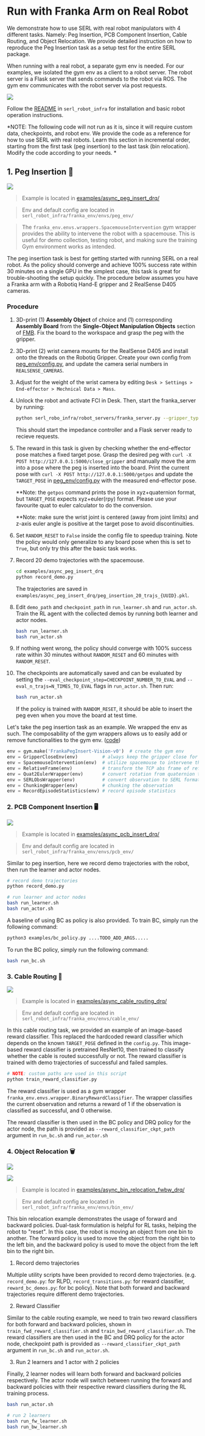 # Run with Franka Arm on Real Robot

We demonstrate how to use SERL with real robot manipulators with 4 different tasks. Namely: Peg Insertion, PCB Component Insertion, Cable Routing, and Object Relocation. We provide detailed instruction on how to reproduce the Peg Insertion task as a setup test for the entire SERL package.

When running with a real robot, a separate gym env is needed. For our examples, we isolated the gym env as a client to a robot server. The robot server is a Flask server that sends commands to the robot via ROS. The gym env communicates with the robot server via post requests.

![](./images/robot_infra_interfaces.png)

Follow the [README](serl_robot_infra/README.md) in `serl_robot_infra` for installation and basic robot operation instructions.


*NOTE: The following code will not run as it is, since it will require custom data, checkpoints, and robot env. We provide the code as a reference for how to use SERL with real robots. Learn this section in incremental order, starting from the first task (peg insertion) to the last task (bin relocation). Modify the code according to your needs. *

## 1. Peg Insertion 📍

![](./images/peg.png)

> Example is located in [examples/async_peg_insert_drq/](../examples/async_peg_insert_drq/)

> Env and default config are located in `serl_robot_infra/franka_env/envs/peg_env/`

> The `franka_env.envs.wrappers.SpacemouseIntervention` gym wrapper provides the ability to intervene the robot with a spacemouse. This is useful for demo collection, testing robot, and making sure the training Gym environment works as intended.

The peg insertion task is best for getting started with running SERL on a real robot. As the policy should converge and achieve 100% success rate within 30 minutes on a single GPU in the simplest case, this task is great for trouble-shooting the setup quickly. The procedure below assumes you have a Franka arm with a Robotiq Hand-E gripper and 2 RealSense D405 cameras.

### Procedure
1. 3D-print (1) **Assembly Object** of choice and (1) corresponding **Assembly Board** from the **Single-Object Manipulation Objects** section of [FMB](https://functional-manipulation-benchmark.github.io/files/index.html). Fix the board to the workspace and grasp the peg with the gripper.
2. 3D-print (2) wrist camera mounts for the RealSense D405 and install onto the threads on the Robotiq Gripper. Create your own config from [peg_env/config.py](../serl_robot_infra/franka_env/envs/peg_env/config.py), and update the camera serial numbers in `REALSENSE_CAMERAS`.
3. Adjust for the weight of the wrist camera by editing `Desk > Settings > End-effector > Mechnical Data > Mass`.
4. Unlock the robot and activate FCI in Desk. Then, start the franka_server by running:
    ```bash
    python serl_robo_infra/robot_servers/franka_server.py --gripper_type=<Robotiq|Franka|None> --robot_ip=<robot_IP> --gripper_ip=<[Optional] Robotiq_gripper_IP>
    ```
    This should start the impedance controller and a Flask server ready to recieve requests.
5. The reward in this task is given by checking whether the end-effector pose matches a fixed target pose. Grasp the desired peg with  `curl -X POST http://127.0.0.1:5000/close_gripper` and manually move the arm into a pose where the peg is inserted into the board. Print the current pose with `curl -X POST http://127.0.0.1:5000/getpos` and update the `TARGET_POSE` in [peg_env/config.py](../serl_robot_infra/franka_env/envs/peg_env/config.py) with the measured end-effector pose.

    **Note: the `getpos` command prints the pose in xyz+quaternion format, but `TARGET_POSE` expects xyz+euler(rpy) format. Please use your favourite quat to euler calculator to do the conversion.

    **Note: make sure the wrist joint is centered (away from joint limits) and z-axis euler angle is positive at the target pose to avoid discontinuities.

6. Set `RANDOM_RESET` to `False` inside the config file to speedup training. Note the policy would only generalize to any board pose when this is set to `True`, but only try this after the basic task works.
7. Record 20 demo trajectories with the spacemouse.
    ```bash
    cd examples/async_peg_insert_drq
    python record_demo.py
    ```
    The trajectories are saved in `examples/async_peg_insert_drq/peg_insertion_20_trajs_{UUID}.pkl`.
8. Edit `demo_path` and `checkpoint_path` in `run_learner.sh` and `run_actor.sh`. Train the RL agent with the collected demos by running both learner and actor nodes.
    ```bash
    bash run_learner.sh
    bash run_actor.sh
    ```
9. If nothing went wrong, the policy should converge with 100% success rate within 30 minutes without `RANDOM_RESET` and 60 minutes with `RANDOM_RESET`.
10. The checkpoints are automatically saved and can be evaluated by setting the `--eval_checkpoint_step=CHECKPOINT_NUMBER_TO_EVAL` and `--eval_n_trajs=N_TIMES_TO_EVAL` flags in `run_actor.sh`. Then run:
    ```bash
    bash run_actor.sh
    ```
    If the policy is trained with `RANDOM_RESET`, it should be able to insert the peg even when you move the board at test time.


Let's take the peg insertion task as an example. We wrapped the env as such. The composability of the gym wrappers allows us to easily add or remove functionalities to the gym env. ([code](../examples/async_peg_insert_drq/async_drq_randomized.py))

```python
env = gym.make('FrankaPegInsert-Vision-v0')  # create the gym env
env = GripperCloseEnv(env)         # always keep the gripper close for peg insertion
env = SpacemouseIntervention(env)  # utilize spacemouse to intervene the robot
env = RelativeFrame(env)           # transform the TCP abs frame of ref to relative frame
env = Quat2EulerWrapper(env)       # convert rotation from quaternion to euler
env = SERLObsWrapper(env)          # convert observation to SERL format
env = ChunkingWrapper(env)         # chunking the observation
env = RecordEpisodeStatistics(env) # record episode statistics
```


### 2. PCB Component Insertion 🖥️

![](./images/pcb.png)

> Example is located in [examples/async_pcb_insert_drq/](../examples/async_pcb_insert_drq/)

> Env and default config are located in `serl_robot_infra/franka_env/envs/pcb_env/`

Similar to peg insertion, here we record demo trajectories with the robot, then run the learner and actor nodes.
```bash
# record demo trajectories
python record_demo.py

# run learner and actor nodes
bash run_learner.sh
bash run_actor.sh
```

A baseline of using BC as policy is also provided. To train BC, simply run the following command:
```bash
python3 examples/bc_policy.py ....TODO_ADD_ARGS.....
```

To run the BC policy, simply run the following command:
```bash
bash run_bc.sh
```

### 3. Cable Routing 🔌

![](./images/cable.png)

> Example is located in [examples/async_cable_routing_drq/](../examples/async_cable_routing_drq/)

> Env and default config are located in `serl_robot_infra/franka_env/envs/cable_env/`

In this cable routing task, we provided an example of an image-based reward classifier. This replaced the hardcoded reward classifier which depends on the known `TARGET_POSE` defined in the `config.py`. This image-based reward classifier is pretrained ResNet10, then trained to classify whether the cable is routed successfully or not. The reward classifier is trained with demo trajectories of successful and failed samples.

```bash
# NOTE: custom paths are used in this script
python train_reward_classifier.py
```

The reward classifier is used as a gym wrapper `franka_env.envs.wrapper.BinaryRewardClassifier`. The wrapper classifies the current observation and returns a reward of 1 if the observation is classified as successful, and 0 otherwise.

The reward classifier is then used in the BC policy and DRQ policy for the actor node, the path is provided as `--reward_classifier_ckpt_path` argument in `run_bc.sh` and `run_actor.sh`


### 4. Object Relocation 🗑️

![](./images/forward.png)

![](./images/backward.png)

> Example is located in [examples/async_bin_relocation_fwbw_drq/](../examples/async_bin_relocation_fwbw_drq/)

> Env and default config are located in `serl_robot_infra/franka_env/envs/bin_env/`

This bin relocation example demonstrates the usage of forward and backward policies. Dual-task formulation is helpful for RL tasks, helping the robot to "reset". In this case, the robot is moving an object from one bin to another. The forward policy is used to move the object from the right bin to the left bin, and the backward policy is used to move the object from the left bin to the right bin.

1. Record demo trajectories

Multiple utility scripts have been provided to record demo trajectories. (e.g. `record_demo.py`: for RLPD, `record_transitions.py`: for reward classifier, `reward_bc_demos.py`: for bc policy). Note that both forward and backward trajectories require different demo trajectories.

2. Reward Classifier

Similar to the cable routing example, we need to train two reward classifiers for both forward and backward policies, shown in `train_fwd_reward_classifier.sh` and `train_bwd_reward_classifier.sh`. The reward classifiers are then used in the BC and DRQ policy for the actor node, checkpoint path is provided as `--reward_classifier_ckpt_path` argument in `run_bc.sh` and `run_actor.sh`.

3. Run 2 learners and 1 actor with 2 policies

Finally, 2 learner nodes will learn both forward and backward policies respectively. The actor node will switch between running the forward and backward policies with their respective reward classifiers during the RL training process.

```bash
bash run_actor.sh

# run 2 learners
bash run_fw_learner.sh
bash run_bw_learner.sh
```
